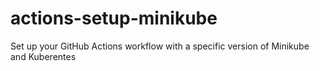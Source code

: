 # actions-setup-minikube
Set up your GitHub Actions workflow with a specific version of Minikube and Kuberentes
